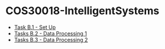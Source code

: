 <h1>COS30018-IntelligentSystems</h1>
<ul>
    <li><a href="Task B.1 - Set Up">Task B.1 - Set Up</a></li>
    <li><a href="Tasks B.2 - Data Processing 1">Tasks B.2 - Data Processing 1</a></li>
    <li><a href="Tasks B.3 - Data Processing 1">Tasks B.3 - Data Processing 2</a></li>
</ul>
